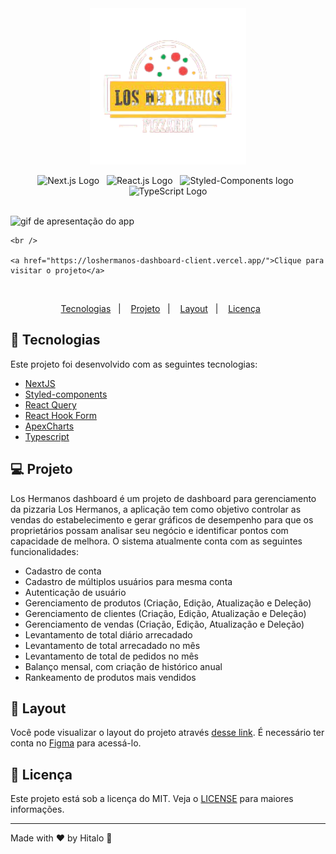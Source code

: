 <div align="center">
  <img alt="logo loshermanos dashboard" title="los_hermanos" src=".github/logo.png" width="250px" />

  <br />
    
<p align="center">
  <img alt="Next.js Logo" src="https://img.shields.io/badge/Next.js-@latest-F4A701?logo=next.js&labelColor=000">&nbsp;&nbsp;
  <img alt="React.js Logo" src="https://img.shields.io/badge/React.js-@latest-F4A701?logo=react&labelColor=fff">&nbsp;&nbsp;
  <img alt="Styled-Components logo" src="https://img.shields.io/badge/Styled%20Components-@latest-F4A701?logo=styled%20components&labelColor=fff">&nbsp;&nbsp;
  <img alt="TypeScript Logo" src="https://img.shields.io/badge/TypeScript-@latest-F4A701?logo=typescript&labelColor=fff">
</p>
</div>

<br />

<div>
    <img alt="gif de apresentação do app" title="los_hermanos" src=".github/apresentacao-loshermanos.gif" />
    
    <br />
    
    <a href="https://loshermanos-dashboard-client.vercel.app/">Clique para visitar o projeto</a>
</div>

<br/>

<p align="center">
  <a href="#-tecnologias">Tecnologias</a>&nbsp;&nbsp;&nbsp;|&nbsp;&nbsp;&nbsp;
  <a href="#-projeto">Projeto</a>&nbsp;&nbsp;&nbsp;|&nbsp;&nbsp;&nbsp;
  <a href="#-layout">Layout</a>&nbsp;&nbsp;&nbsp;|&nbsp;&nbsp;&nbsp;
  <a href="#-licença">Licença</a>&nbsp;&nbsp;&nbsp;&nbsp;&nbsp;&nbsp;
</p>

## 🚀 Tecnologias

Este projeto foi desenvolvido com as seguintes tecnologias:

-   <a href="https://nodejs.org/en/">NextJS</a>
-   <a href="https://styled-components.com/">Styled-components</a>
-   <a href="https://react-query-v2.tanstack.com/">React Query</a>
-   <a href="https://react-hook-form.com/">React Hook Form</a>
-   <a href="https://apexcharts.com/">ApexCharts</a>
-   <a href="https://www.typescriptlang.org/">Typescript</a>

## 💻 Projeto

Los Hermanos dashboard é um projeto de dashboard para gerenciamento da pizzaria Los Hermanos, a aplicação tem como objetivo controlar as vendas do estabelecimento e gerar gráficos de desempenho para que os proprietários possam analisar seu negócio e identificar pontos com capacidade de melhora.
O sistema atualmente conta com as seguintes funcionalidades:

-   Cadastro de conta
-   Cadastro de múltiplos usuários para mesma conta
-   Autenticação de usuário
-   Gerenciamento de produtos (Criação, Edição, Atualização e Deleção)
-   Gerenciamento de clientes (Criação, Edição, Atualização e Deleção)
-   Gerenciamento de vendas (Criação, Edição, Atualização e Deleção)
-   Levantamento de total diário arrecadado
-   Levantamento de total arrecadado no mês
-   Levantamento de total de pedidos no mês
-   Balanço mensal, com criação de histórico anual
-   Rankeamento de produtos mais vendidos

## 🔖 Layout

Você pode visualizar o layout do projeto através [desse link](https://www.figma.com/file/5CcnUXRrXdKpUQezUykQ9a/Dashboard-Pizzaria?node-id=704%3A2). É necessário ter conta no [Figma](https://figma.com) para acessá-lo.

## :memo: Licença

Este projeto está sob a licença do MIT. Veja o [LICENSE](https://github.com/hitaloalvess/loshermanos-dashboard-client/blob/main/LICENSE) para maiores informações.

---

Made with ♥ by Hitalo 🚀

